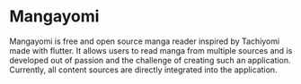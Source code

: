 # Mangayomi
Mangayomi is free and open source manga reader inspired by Tachiyomi made with flutter. It allows users to read manga from multiple sources and is developed out of passion and the challenge of creating such an application. Currently, all content sources are directly integrated into the application.
